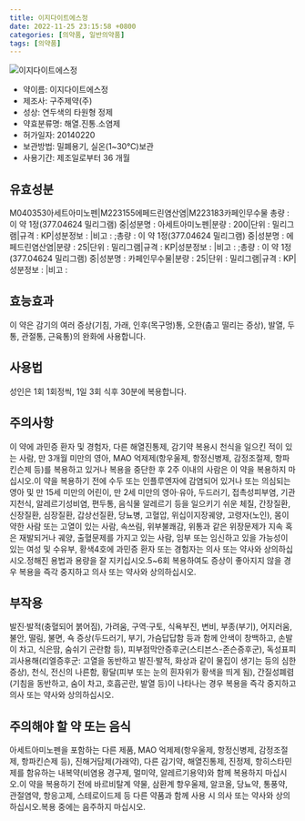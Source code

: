 ```yaml
---
title: 이지다이트에스정
date: 2022-11-25 23:15:58 +0800
categories: [의약품, 일반의약품]
tags: [의약품]
---
```

![이지다이트에스정](https://nedrug.mfds.go.kr/pbp/cmn/itemImageDownload/147426837868200176)

- 약이름: 이지다이트에스정
- 제조사: 구주제약(주)
- 성상: 연두색의 타원형 정제
- 약효분류명: 해열.진통.소염제
- 허가일자: 20140220
- 보관방법: 밀폐용기, 실온(1~30℃)보관
- 사용기간: 제조일로부터 36 개월
## 유효성분
M040353아세트아미노펜|M223155에페드린염산염|M223183카페인무수물
총량 : 이 약 1정(377.04624 밀리그램) 중|성분명 : 아세트아미노펜|분량 : 200|단위 : 밀리그램|규격 : KP|성분정보 : |비고 : ;총량 : 이 약 1정(377.04624 밀리그램) 중|성분명 : 에페드린염산염|분량 : 25|단위 : 밀리그램|규격 : KP|성분정보 : |비고 : ;총량 : 이 약 1정(377.04624 밀리그램) 중|성분명 : 카페인무수물|분량 : 25|단위 : 밀리그램|규격 : KP|성분정보 : |비고 :
## 효능효과
이 약은 감기의 여러 증상(기침, 가래, 인후(목구멍)통, 오한(춥고 떨리는 증상), 발열, 두통, 관절통, 근육통)의 완화에 사용합니다.
## 사용법
성인은 1회 1회정씩, 1일 3회 식후 30분에 복용합니다.
## 주의사항
이 약에 과민증 환자 및 경험자, 다른 해열진통제, 감기약 복용시 천식을 일으킨 적이 있는 사람, 만 3개월 미만의 영아, MAO 억제제(항우울제, 항정신병제, 감정조절제, 항파킨슨제 등)를 복용하고 있거나 복용을 중단한 후 2주 이내의 사람은 이 약을 복용하지 마십시오.이 약을 복용하기 전에 수두 또는 인플루엔자에 감염되어 있거나 또는 의심되는 영아 및 만 15세 미만의 어린이, 만 2세 미만의 영아·유아, 두드러기, 접촉성피부염, 기관지천식, 알레르기성비염, 편두통, 음식물 알레르기 등을 일으키기 쉬운 체질, 간장질환, 신장질환, 심장질환, 갑상선질환, 당뇨병, 고혈압, 위십이지장궤양, 고령자(노인), 몸이 약한 사람 또는 고열이 있는 사람, 속쓰림, 위부불쾌감, 위통과 같은 위장문제가 지속 혹은 재발되거나 궤양, 출혈문제를 가지고 있는 사람, 임부 또는 임신하고 있을 가능성이 있는 여성 및 수유부, 황색4호에 과민증 환자 또는 경험자는 의사 또는 약사와 상의하십시오.정해진 용법과 용량을 잘 지키십시오.5~6회 복용하여도 증상이 좋아지지 않을 경우 복용을 즉각 중지하고 의사 또는 약사와 상의하십시오.
## 부작용
발진·발적(충혈되어 붉어짐), 가려움, 구역·구토, 식욕부진, 변비, 부종(부기), 어지러움, 불안, 떨림, 불면, 쇽 증상(두드러기, 부기, 가슴답답함 등과 함께 안색이 창백하고, 손발이 차고, 식은땀, 숨쉬기 곤란함 등), 피부점막안증후군(스티븐스-존슨증후군), 독성표피괴사용해(리엘증후군: 고열을 동반하고 발진·발적, 화상과 같이 물집이 생기는 등의 심한 증상), 천식, 전신의 나른함, 황달(피부 또는 눈의 흰자위가 황색을 띄게 됨), 간질성폐렴(기침을 동반하고, 숨이 차고, 호흡곤란, 발열 등)이 나타나는 경우 복용을 즉각 중지하고 의사 또는 약사와 상의하십시오.
## 주의해야 할 약 또는 음식
아세트아미노펜을 포함하는 다른 제품, MAO 억제제(항우울제, 항정신병제, 감정조절제, 항파킨슨제 등), 진해거담제(가래약), 다른 감기약, 해열진통제, 진정제, 항히스타민제를 함유하는 내복약(비염용 경구제, 멀미약, 알레르기용약)와 함께 복용하지 마십시오.이 약을 복용하기 전에 바르비탈계 약물, 삼환계 항우울제, 알코올, 당뇨약, 통풍약, 관절염약, 항응고제, 스테로이드제 등 다른 약품과 함께 사용 시 의사 또는 약사와 상의하십시오.복용 중에는 음주하지 마십시오.
